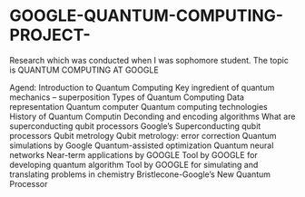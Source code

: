 # GOOGLE-QUANTUM-COMPUTING-PROJECT-

Research which was conducted when I was sophomore student. The topic is QUANTUM COMPUTING AT GOOGLE

Agend:
Introduction to Quantum Computing
Key ingredient of quantum mechanics – superposition 
Types of Quantum Computing
Data representation 
Quantum computer
Quantum computing technologies
History of Quantum Computin
Deconding and encoding algorithms
What are superconducting qubit processors
Google’s Superconducting qubit processors
Qubit metrology
Qubit metrology: error correction
Quantum simulations by Google
Quantum-assisted optimization
Quantum neural networks
Near-term applications by GOOGLE
Tool by GOOGLE for developing quantum algorithm
Tool by GOOGLE for simulating and translating problems in chemistry
Bristlecone-Google’s New Quantum Processor
